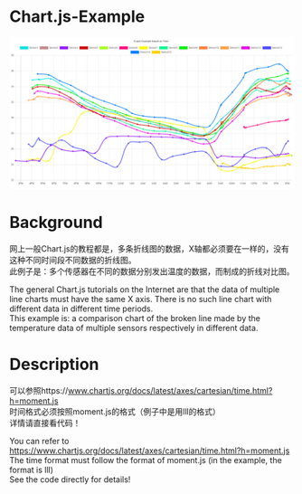 # Chart.js-Example
![screenshot](https://raw.githubusercontent.com/jyzbamboo/chart.js-example/master/assets/screenshot.png)


# Background
网上一般Chart.js的教程都是，多条折线图的数据，X轴都必须要在一样的，没有这种不同时间段不同数据的折线图。<br/>
此例子是：多个传感器在不同的数据分别发出温度的数据，而制成的折线对比图。

The general Chart.js tutorials on the Internet are that the data of multiple line charts must have the same X axis. There is no such line chart with different data in different time periods. <br/>This example is: a comparison chart of the broken line made by the temperature data of multiple sensors respectively in different data.

# Description
可以参照https://www.chartjs.org/docs/latest/axes/cartesian/time.html?h=moment.js<br/>
时间格式必须按照moment.js的格式（例子中是用lll的格式）<br/>
详情请直接看代码！

You can refer to https://www.chartjs.org/docs/latest/axes/cartesian/time.html?h=moment.js<br/>
The time format must follow the format of moment.js (in the example, the format is lll)<br/>
See the code directly for details!
